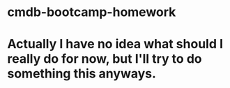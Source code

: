 cmdb-bootcamp-homework
======================

# Actually I have no idea what should I really do for now, but I'll try to do something this anyways.
